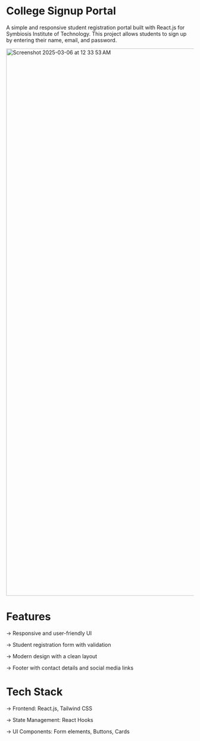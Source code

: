 # **College Signup Portal**
A simple and responsive student registration portal built with React.js for Symbiosis Institute of Technology. This project allows students to sign up by entering their name, email, and password.

<img width="1470" alt="Screenshot 2025-03-06 at 12 33 53 AM" src="https://github.com/user-attachments/assets/00cd9a40-d7d7-45ab-ad04-b9c58cbd8fb1" />

# **Features**
-> Responsive and user-friendly UI 

-> Student registration form with validation

-> Modern design with a clean layout

-> Footer with contact details and social media links

# **Tech Stack**

-> Frontend: React.js, Tailwind CSS

-> State Management: React Hooks

-> UI Components: Form elements, Buttons, Cards




